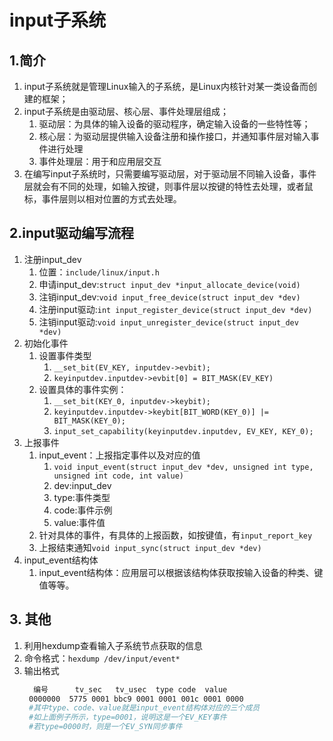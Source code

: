 # input子系统
## 1.简介
1. input子系统就是管理Linux输入的子系统，是Linux内核针对某一类设备而创建的框架；
2. input子系统是由驱动层、核心层、事件处理层组成；
   1. 驱动层：为具体的输入设备的驱动程序，确定输入设备的一些特性等；
   2. 核心层：为驱动层提供输入设备注册和操作接口，并通知事件层对输入事件进行处理
   3. 事件处理层：用于和应用层交互
3. 在编写input子系统时，只需要编写驱动层，对于驱动层不同输入设备，事件层就会有不同的处理，如输入按键，则事件层以按键的特性去处理，或者鼠标，事件层则以相对位置的方式去处理。
   
## 2.input驱动编写流程
1. 注册input_dev
   1. 位置：`include/linux/input.h`
   2. 申请input_dev:`struct input_dev *input_allocate_device(void)`
   3. 注销input_dev:`void input_free_device(struct input_dev *dev)`
   4. 注册input驱动:`int input_register_device(struct input_dev *dev)`
   5. 注销input驱动:`void input_unregister_device(struct input_dev *dev)`
2. 初始化事件
   1. 设置事件类型
      1. `__set_bit(EV_KEY, inputdev->evbit);`
      2. `keyinputdev.inputdev->evbit[0] = BIT_MASK(EV_KEY)`
   2. 设置具体的事件实例：
      1. `__set_bit(KEY_0, inputdev->keybit);`
      2. `keyinputdev.inputdev->keybit[BIT_WORD(KEY_0)] |= BIT_MASK(KEY_0);`
      3. `input_set_capability(keyinputdev.inputdev, EV_KEY, KEY_0);`
3. 上报事件
   1.  input_event：上报指定事件以及对应的值
       1.  `void input_event(struct input_dev *dev, unsigned int type, unsigned int code, int value)`
       2.  dev:input_dev
       3.  type:事件类型
       4.  code:事件示例
       5.  value:事件值
   2. 针对具体的事件，有具体的上报函数，如按键值，有`input_report_key`
   3. 上报结束通知`void input_sync(struct input_dev *dev)`
4. input_event结构体
   1. input_event结构体：应用层可以根据该结构体获取按输入设备的种类、键值等等。

## 3. 其他
1. 利用hexdump查看输入子系统节点获取的信息
2. 命令格式：`hexdump /dev/input/event*`
3. 输出格式
   ```bash
     编号      tv_sec   tv_usec  type code  value
    0000000  5775 0001 bbc9 0001 0001 001c 0001 0000
    #其中type、code、value就是input_event结构体对应的三个成员
    #如上面例子所示，type=0001，说明这是一个EV_KEY事件
    #若type=0000时，则是一个EV_SYN同步事件
   ```
